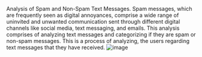 Analysis of Spam and Non-Spam Text Messages.
Spam messages, which are frequently seen as digital annoyances, comprise a wide range of uninvited and unwanted communication sent through different digital channels like social media, text messaging, and emails.
This analysis comprises of analyzing text messages and categorizing if they are spam or non-spam messages. This is a process of analyzing, the users regarding text messages that they have received. 
![image](https://github.com/user-attachments/assets/c66b1c91-621c-4abe-9b40-1b982a7b419b)

